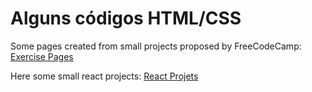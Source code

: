 # Alguns códigos HTML/CSS

Some pages created from small projects proposed by FreeCodeCamp:
[Exercise Pages](https://codepen.io/Bourbon_Jones)

Here some small react projects: [React Projets](https://github.com/BourbonJones/Front-end_Projects/tree/main/React_Exes)
